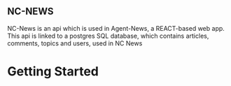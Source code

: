 ## NC-NEWS

NC-News is an api which is used in Agent-News, a REACT-based web app. This api is linked to a postgres SQL database, which contains articles, comments, topics and users, used in NC News

# Getting Started
